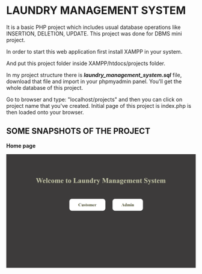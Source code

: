 # LAUNDRY MANAGEMENT SYSTEM


It is a basic PHP project which includes usual database operations like INSERTION, DELETION, UPDATE. This project was done for DBMS mini project.

In order to start this web application first install XAMPP in your system.

And put this project folder inside XAMPP/htdocs/projects folder.

In my project structure there is **_laundry_management_system.sql_** file, download that file and import in your phpmyadmin panel. You'll get the whole database of this project.

Go to browser and type: "localhost/projects" and then you can click on project name that you've created. Initial page of this project is index.php is then loaded onto your browser.  


## SOME SNAPSHOTS OF THE PROJECT

**Home page**

![Home page](images/HomePage.webp)



